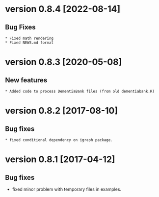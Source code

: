 # version 0.8.4 [2022-08-14]

## Bug Fixes

    * Fixed math rendering
    * Fixed NEWS.md format

# version 0.8.3 [2020-05-08]

## New features

    * Added code to process DementiaBank files (from old dementiabank.R)

# version 0.8.2 [2017-08-10]

## Bug fixes

    * fixed conditional dependency on igraph package.

# version 0.8.1 [2017-04-12]

## Bug fixes

- fixed minor problem with temporary files in examples.

